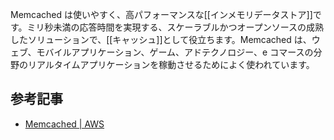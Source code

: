 Memcached は使いやすく、高パフォーマンスな[[インメモリデータストア]]です。ミリ秒未満の応答時間を実現する、スケーラブルかつオープンソースの成熟したソリューションで、[[キャッシュ]]として役立ちます。Memcached は、ウェブ、モバイルアプリケーション、ゲーム、アドテクノロジー、e コマースの分野のリアルタイムアプリケーションを稼動させるためによく使われています。


## 参考記事
- [Memcached | AWS](https://aws.amazon.com/jp/memcached/)